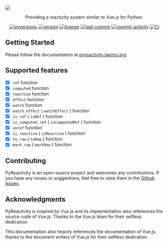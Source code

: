 ![](https://res.zhaoji.ac.cn/images/202301151046002.png)



<p align="center" color="#262626">
Providing a reactivity system similar to Vue.js for Python.
</p>


<p align="center">
<a href="https://pypi.org/project/pyreactivity/" target="_blank"><img src="https://img.shields.io/pypi/pyversions/pyreactivity" alt="pyversions"></a> <a href="https://pypi.org/project/pyreactivity/" target="_blank"><img src="https://img.shields.io/pypi/v/pyreactivity" alt="version"></a> <a href="https://github.com/frederick-wang/pyreactivity/blob/main/LICENSE" target="_blank"><img src="https://img.shields.io/pypi/l/pyreactivity" alt="license"></a> <a href="https://github.com/frederick-wang/pyreactivity" target="_blank"><img src="https://img.shields.io/github/last-commit/frederick-wang/pyreactivity" alt="last-commit"></a> <a href="https://github.com/frederick-wang/pyreactivity/commits/main" target="_blank"><img src="https://img.shields.io/github/commit-activity/m/frederick-wang/pyreactivity" alt="commit-activity"></a> <a href="https://github.com/frederick-wang/pyreactivity/actions/workflows/CI.yml" target="_blank"><img src="https://github.com/frederick-wang/pyreactivity/actions/workflows/CI.yml/badge.svg" alt="CI">
</p></a>

## Getting Started

Please follow the documentation at [pyreactivity.jianmu.org](https://pyreactivity.jianmu.org/)

## Supported features

- [x] `ref` function
- [x] `computed` function
- [x] `reactive` function
- [x] `effect` function
- [x] `watch` function
- [x] `watch_effect` ( `watchEffect` ) function
- [x] `is_ref` ( `isRef` ) function
- [x] `is_computed_ref` ( `isComputedRef` ) function
- [x] `unref` function
- [x] `is_reactive` ( `isReactive` ) function
- [x] `to_raw` ( `toRaw` ) function
- [x] `mark_raw` ( `markRaw` ) function

## Contributing

PyReactivity is an open-source project and welcomes any contributions. If you have any issues or suggestions, feel free to raise them in the [Github Issues](https://github.com/frederick-wang/pyreactivity/issues).

## Acknowledgments

PyReactivity is inspired by Vue.js and its implementation also references the source code of Vue.js. Thanks to the Vue.js team for their selfless dedication.

This documentation also heavily references the documentation of Vue.js, thanks to the document writers of Vue.js for their selfless dedication.
